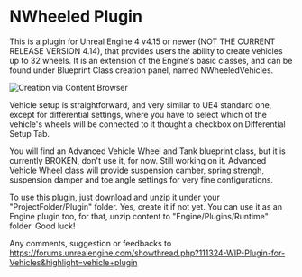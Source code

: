 # NWheeled Plugin
  
  This is a plugin for Unreal Engine 4 v4.15 or newer (NOT THE CURRENT RELEASE VERSION 4.14), that provides users the ability to create vehicles up to 32 wheels. It is an extension of the Engine's basic classes, and can be found under Blueprint Class creation panel, named NWheeledVehicles.
  
  ![Creation via Content Browser](https://docs.unrealengine.com/latest/images/Engine/Blueprints/UserGuide/Types/ClassBlueprint/Creation/CreateBP_mainFlow.jpg)
  
  Vehicle setup is straightforward, and very similar to UE4 standard one, except for differential settings, where you have to select which of the vehicle's wheels will be connected to it thought a checkbox on Differential Setup Tab.
  
  You will find an Advanced Vehicle Wheel and Tank blueprint class, but it is currently BROKEN, don't use it, for now. Still working on it. Advanced Vehicle Wheel class will provide suspension camber, spring strengh, suspension damper and toe angle settings for very fine configurations.
  
  To use this plugin, just download and unzip it under your "ProjectFolder/Plugin" folder. Yes, create it if not yet. You can use it as an Engine plugin too, for that, unzip content to "Engine/Plugins/Runtime" folder. Good luck!
  
  Any comments, suggestion or feedbacks to https://forums.unrealengine.com/showthread.php?111324-WIP-Plugin-for-Vehicles&highlight=vehicle+plugin
